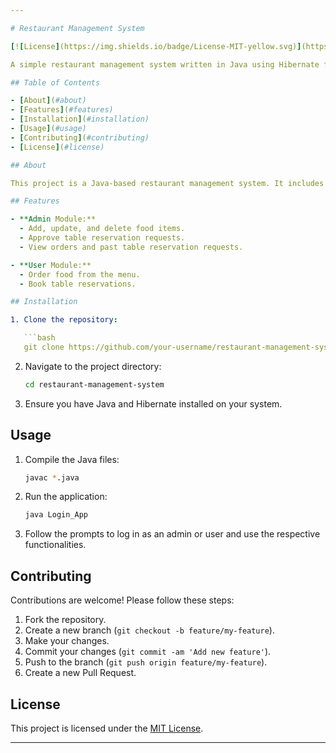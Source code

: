 ```yaml
---

# Restaurant Management System

[![License](https://img.shields.io/badge/License-MIT-yellow.svg)](https://opensource.org/licenses/MIT)

A simple restaurant management system written in Java using Hibernate for database management.

## Table of Contents

- [About](#about)
- [Features](#features)
- [Installation](#installation)
- [Usage](#usage)
- [Contributing](#contributing)
- [License](#license)

## About

This project is a Java-based restaurant management system. It includes functionalities for both administrators and users, allowing administrators to manage food items, table reservations, and view orders, while users can order food and book table reservations.

## Features

- **Admin Module:**
  - Add, update, and delete food items.
  - Approve table reservation requests.
  - View orders and past table reservation requests.

- **User Module:**
  - Order food from the menu.
  - Book table reservations.

## Installation

1. Clone the repository:

   ```bash
   git clone https://github.com/your-username/restaurant-management-system.git
   ```

2. Navigate to the project directory:

   ```bash
   cd restaurant-management-system
   ```

3. Ensure you have Java and Hibernate installed on your system.

## Usage

1. Compile the Java files:

   ```bash
   javac *.java
   ```

2. Run the application:

   ```bash
   java Login_App
   ```

3. Follow the prompts to log in as an admin or user and use the respective functionalities.

## Contributing

Contributions are welcome! Please follow these steps:

1. Fork the repository.
2. Create a new branch (`git checkout -b feature/my-feature`).
3. Make your changes.
4. Commit your changes (`git commit -am 'Add new feature'`).
5. Push to the branch (`git push origin feature/my-feature`).
6. Create a new Pull Request.

## License

This project is licensed under the [MIT License](LICENSE).

---
```

